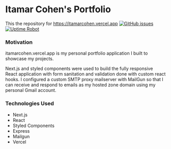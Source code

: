 # Itamar Cohen's Portfolio

This the repository for https://itamarcohen.vercel.app
[![GitHub issues](https://img.shields.io/github/issues/Icohen007/portfolio)](https://github.com/Icohen007/portfolio/issues) [![Uptime Robot](https://img.shields.io/uptimerobot/ratio/7/m784352489-f7ec45d48a0aa4ee2b70754c)](https://itamarcohen.vercel.app)


### Motivation

itamarcohen.vercel.app is my personal portfolio application I built to showcase my projects.

Next.js and styled components were used to build the fully responsive React application with form sanitation and validation done with custom react hooks.
I configured a custom SMTP proxy mailserver with MailGun so that I can receive and respond to emails as my hosted zone domain using my personal Gmail account.

### Technologies Used

- Next.js
- React
- Styled Components
- Express
- Mailgun
- Vercel
